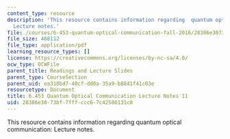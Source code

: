 ```yaml
---
content_type: resource
description: 'This resource contains information regarding  quantum optical communication:
  Lecture notes.'
file: /courses/6-453-quantum-optical-communication-fall-2016/28386e3073bf7fffccc67c42586131c0_MIT6_453F16_Lect11.pdf
file_size: 468112
file_type: application/pdf
learning_resource_types: []
license: https://creativecommons.org/licenses/by-nc-sa/4.0/
ocw_type: OCWFile
parent_title: Readings and Lecture Slides
parent_type: CourseSection
parent_uid: ea318bd7-40cf-dd0a-35a9-b8841f41c03e
resourcetype: Document
title: 6.453 Quantum Optical Communication Lecture Notes 11
uid: 28386e30-73bf-7fff-ccc6-7c42586131c0
---
```

This resource contains information regarding  quantum optical communication: Lecture notes.
